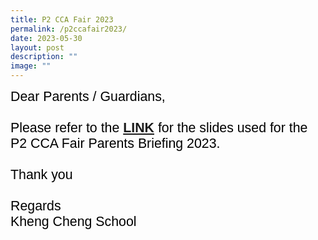 ```yaml
---
title: P2 CCA Fair 2023
permalink: /p2ccafair2023/
date: 2023-05-30
layout: post
description: ""
image: ""
---
```

<span style="font-size:16.0pt;font-family:Arial;color:black">Dear Parents / Guardians,<br><br><span style="font-size:16.0pt;font-family:Arial;color:black">Please refer to the <a style="box-sizing: border-box; background-color: transparent; cursor: pointer; transition: all 0.25s ease-in-out 0s; color: rgb(128, 56, 61);" rel="noopener noreferrer" target="_blank" href="https://heyzine.com/flip-book/c955e00db1.html"><b>[LINK]()</b> </a>for the slides used for the P2 CCA Fair Parents Briefing 2023. <br><br>Thank you<br><br>
<span style="font-size:16.0pt;font-family:Arial;color:black">
Regards<br>
Kheng Cheng School</span></span></span>